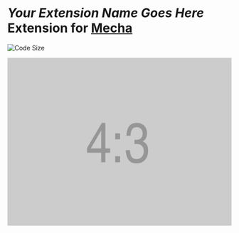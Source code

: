 _Your Extension Name Goes Here_ Extension for [Mecha](https://github.com/mecha-cms/mecha)
=========================================================================================

![Code Size](https://img.shields.io/github/languages/code-size/mecha-cms/x?color=%23444&style=for-the-badge)

![Your Extension Name Goes Here](/index.png)